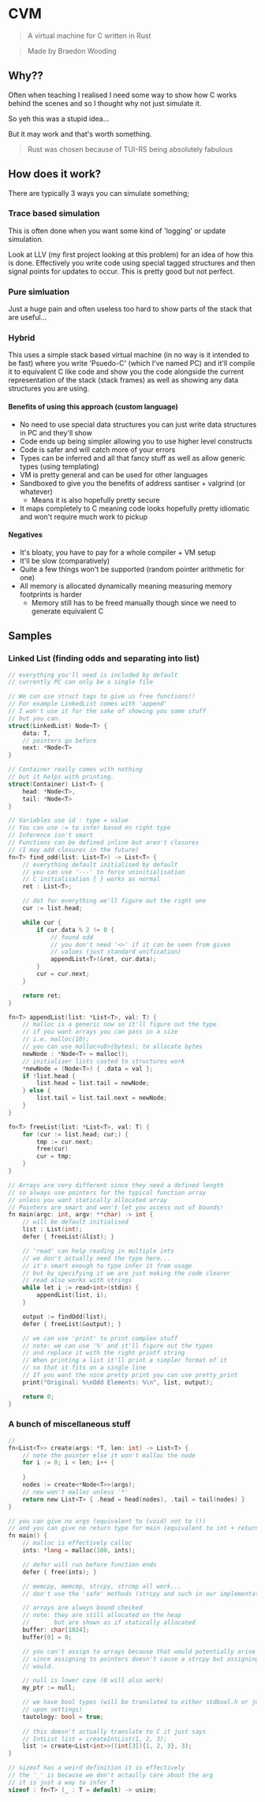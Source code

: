 # CVM

> A virtual machine for C written in Rust

> Made by Braedon Wooding

## Why??

Often when teaching I realised I need some way to show how C works behind the scenes and so I thought why not just simulate it.

So yeh this was a stupid idea...

But it may work and that's worth something.

> Rust was chosen because of TUI-RS being absolutely fabulous

## How does it work?

There are typically 3 ways you can simulate something;

### Trace based simulation

This is often done when you want some kind of 'logging' or update simulation.

Look at LLV (my first project looking at this problem) for an idea of how this is done.  Effectively you write code using special tagged structures and then signal points for updates to occur.  This is pretty good but not perfect.

### Pure simluation

Just a huge pain and often useless too hard to show parts of the stack that are useful...

### Hybrid

This uses a simple stack based virtual machine (in no way is it intended to be fast) where you write 'Psuedo-C' (which I've named PC) and it'll compile it to equivalent C like code and show you the code alongside the current representation of the stack (stack frames) as well as showing any data structures you are using.

#### Benefits of using this approach (custom language)

- No need to use special data structures you can just write data structures in PC and they'll show
- Code ends up being simpler allowing you to use higher level constructs
- Code is safer and will catch more of your errors
- Types can be inferred and all that fancy stuff as well as allow generic types (using templating)
- VM is pretty general and can be used for other languages
- Sandboxed to give you the benefits of address santiser + valgrind (or whatever)
  - Means it is also hopefully pretty secure
- It maps completely to C meaning code looks hopefully pretty idiomatic and won't require much work to pickup

#### Negatives

- It's bloaty, you have to pay for a whole compiler + VM setup
- It'll be slow (comparatively)
- Quite a few things won't be supported (random pointer arithmetic for one)
- All memory is allocated dynamically meaning measuring memory footprints is harder
  - Memory still has to be freed manually though since we need to generate equivalent C
  
## Samples

### Linked List (finding odds and separating into list)

```c
// everything you'll need is included by default
// currently PC can only be a single file

// We can use struct tags to give us free functions!!
// For example LinkedList comes with 'append'
// I won't use it for the sake of showing you some stuff
// but you can.
struct(LinkedList) Node<T> {
    data: T,
    // pointers go before
    next: *Node<T>
}

// Container really comes with nothing
// but it helps with printing.
struct(Container) List<T> {
    head: *Node<T>,
    tail: *Node<T>
}

// Variables use id : type = value
// You can use := to infer based on right type
// Inference isn't smart
// Functions can be defined inline but aren't closures
// (I may add closures in the future)
fn<T> find_odd(list: List<T>) -> List<T> {
    // everything default initialised by default
    // you can use '---' to force uninitialisation
    // C initialisation { } works as normal
    ret : List<T>;

    // dot for everything we'll figure out the right one
    cur := list.head;

    while cur {
        if cur.data % 2 != 0 {
            // found odd
            // you don't need '<>' if it can be seen from given
            // values (just standard unification)
            appendList<T>(&ret, cur.data);
        }
        cur = cur.next;
    }

    return ret;
}

fn<T> appendList(list: *List<T>, val: T) {
    // malloc is a generic now so it'll figure out the type
    // if you want arrays you can pass in a size
    // i.e. malloc(10);
    // you can use malloc<u8>(bytes); to allocate bytes
    newNode : *Node<T> = malloc();
    // initialiser lists casted to structures work
    *newNode = (Node<T>) { .data = val };
    if !list.head {
        list.head = list.tail = newNode;
    } else {
        list.tail = list.tail.next = newNode;
    }
}

fn<T> freeList(list: *List<T>, val: T) {
    for (cur := list.head; cur;) {
        tmp := cur.next;
        free(cur)
        cur = tmp;
    }
}

// Arrays are very different since they need a defined length
// so always use pointers for the typical function array
// unless you want statically allocated array
// Pointers are smart and won't let you access out of bounds!
fn main(argc: int, argv: **char) -> int {
    // will be default initialised
    list : List(int);
    defer { freeList(&list); }

    // 'read' can help reading in multiple ints
    // we don't actually need the type here...
    // it's smart enough to type infer it from usage
    // but by specifying it we are just making the code clearer
    // read also works with strings
    while let i := read<int>(stdin) {
        appendList(list, i);
    }

    output := findOdd(list);
    defer { freeList(&output); }

    // we can use 'print' to print complex stuff
    // note: we can use '%' and it'll figure out the types
    // and replace it with the right printf string
    // When printing a list it'll print a simpler format of it
    // so that it fits on a single line
    // If you want the nice pretty print you can use pretty_print
    print("Original: %\nOdd Elements: %\n", list, output);

    return 0;
}
```

### A bunch of miscellaneous stuff

```c
// 
fn<List<T>> create(args: *T, len: int) -> List<T> {
    // note the pointer else it won't malloc the node
    for i := 0; i < len; i++ {
        
    }
    nodes := create<*Node<T>>(args);
    // new won't malloc unless '*'
    return new List<T> { .head = head(nodes), .tail = tail(nodes) }
}

// you can give no args (equivalent to (void) not to ())
// and you can give no return type for main (equivalent to int + return 0)
fn main() {
    // malloc is effectively calloc
    ints: *long = malloc(100, ints);

    // defer will run before function ends
    defer { free(ints); }

    // memcpy, memcmp, strcpy, strcmp all work...
    // don't use the 'safe' methods (strcpy and such in our implementation are safe)

    // arrays are always bound checked
    // note: they are still allocated on the heap
    //       but are shown as if statically allocated
    buffer: char[1024];
    buffer[0] = 0;

    // you can't assign to arrays because that would potentially arise confusion
    // since assigning to pointers doesn't cause a strcpy but assigning to arrays
    // would.

    // null is lower case (0 will also work)
    my_ptr := null;

    // we have bool types (will be translated to either stdbool.h or just int dependent
    // upon settings)
    tautology: bool = true;
 
    // this doesn't actually translate to C it just says
    // IntList list = createIntList(1, 2, 3);
    list := create<List<int>>((int[3]){1, 2, 3}, 3);
}

// sizeof has a weird definition it is effectively
// the '_' is because we don't actaully care about the arg
// it is just a way to infer T
sizeof : fn<T> (_ : T = default) -> usize;
```

